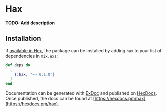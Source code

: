 # Hax

**TODO: Add description**

## Installation

If [available in Hex](https://hex.pm/docs/publish), the package can be installed
by adding `hax` to your list of dependencies in `mix.exs`:

```elixir
def deps do
  [
    {:hax, "~> 0.1.0"}
  ]
end
```

Documentation can be generated with [ExDoc](https://github.com/elixir-lang/ex_doc)
and published on [HexDocs](https://hexdocs.pm). Once published, the docs can
be found at [https://hexdocs.pm/hax](https://hexdocs.pm/hax).

